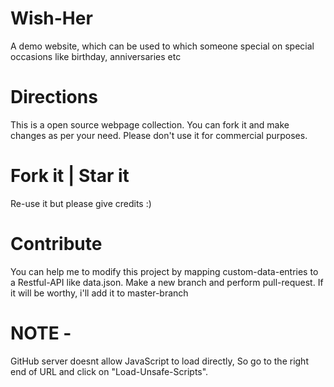 # Wish-Her
A demo website, which can be used to which someone special on special occasions like birthday, anniversaries etc

# Directions
This is a open source webpage collection. You can fork it and make changes as per your need.
Please don't use it for commercial purposes.

# Fork it  |  Star it  
Re-use it but please give credits :)

# Contribute
You can help me to modify this project by mapping custom-data-entries to a Restful-API like data.json. Make a new branch and perform pull-request. If it will be worthy, i'll add it to master-branch

# NOTE - 
GitHub server doesnt allow JavaScript to load directly, So go to the right end of URL and click on "Load-Unsafe-Scripts".




